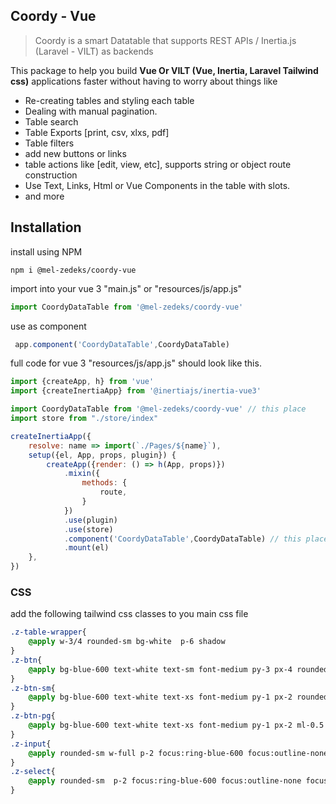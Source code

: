 ## Coordy - Vue

> Coordy is a smart Datatable that supports REST APIs / Inertia.js (Laravel - VILT) as backends

This package to help you build **Vue Or VILT (Vue, Inertia, Laravel Tailwind css)** applications faster without having to worry about things like

* Re-creating tables and styling each table
* Dealing with manual pagination.
* Table search
* Table Exports [print, csv, xlxs, pdf]
* Table filters
* add new buttons or links
* table actions like [edit, view, etc], supports string or object route construction
* Use Text, Links, Html or Vue Components in the table with slots.
* and more

## Installation
install using NPM

```shell
npm i @mel-zedeks/coordy-vue
```

import into your vue 3 "main.js" or "resources/js/app.js"

```javascript
import CoordyDataTable from '@mel-zedeks/coordy-vue'
```
use as component 
```javascript
 app.component('CoordyDataTable',CoordyDataTable)
```

full code for vue 3 "resources/js/app.js" should look like this.
```javascript
import {createApp, h} from 'vue'
import {createInertiaApp} from '@inertiajs/inertia-vue3'

import CoordyDataTable from '@mel-zedeks/coordy-vue' // this place
import store from "./store/index"

createInertiaApp({
    resolve: name => import(`./Pages/${name}`),
    setup({el, App, props, plugin}) {
        createApp({render: () => h(App, props)})
            .mixin({
                methods: {
                    route,
                }
            })
            .use(plugin)
            .use(store)
            .component('CoordyDataTable',CoordyDataTable) // this place
            .mount(el)
    },
})
```



### CSS
add the following tailwind css classes to you main css file
```css
.z-table-wrapper{
    @apply w-3/4 rounded-sm bg-white  p-6 shadow
}
.z-btn{
    @apply bg-blue-600 text-white text-sm font-medium py-3 px-4 rounded-sm ml-1
}
.z-btn-sm{
    @apply bg-blue-600 text-white text-xs font-medium py-1 px-2 rounded-sm ml-1
}
.z-btn-pg{
    @apply bg-blue-600 text-white text-xs font-medium py-1 px-2 ml-0.5
}
.z-input{
    @apply rounded-sm w-full p-2 focus:ring-blue-600 focus:outline-none focus:ring focus:ring-opacity-25 bg-gray-50 ring ring-opacity-25 ring-gray-300
}
.z-select{
    @apply rounded-sm  p-2 focus:ring-blue-600 focus:outline-none focus:ring focus:ring-opacity-25 bg-gray-50 ring ring-opacity-25 ring-gray-300
}
```